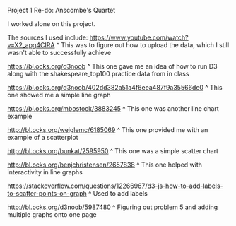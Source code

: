 Project 1 Re-do: Anscombe's Quartet</h1>

I worked alone on this project. 

The sources I used include:
https://www.youtube.com/watch?v=X2_apg4CIRA
^ This was to figure out how to upload the data, which I still wasn't able to successfully achieve

https://bl.ocks.org/d3noob
^ This one gave me an idea of how to run D3 along with the shakespeare_top100 practice data from in class

https://bl.ocks.org/d3noob/402dd382a51a4f6eea487f9a35566de0
^ This one showed me a simple line graph 

https://bl.ocks.org/mbostock/3883245
^ This one was another line chart example

http://bl.ocks.org/weiglemc/6185069
^ This one provided me with an example of a scatterplot

http://bl.ocks.org/bunkat/2595950
^ This one was a simple scatter chart 

http://bl.ocks.org/benjchristensen/2657838
^ This one helped with interactivity in line graphs 

https://stackoverflow.com/questions/12266967/d3-js-how-to-add-labels-to-scatter-points-on-graph
^ Used to add labels 

http://bl.ocks.org/d3noob/5987480
^ Figuring out problem 5 and adding multiple graphs onto one page